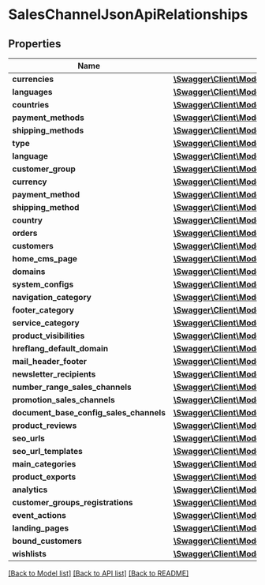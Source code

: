 # SalesChannelJsonApiRelationships

## Properties
Name | Type | Description | Notes
------------ | ------------- | ------------- | -------------
**currencies** | [**\Swagger\Client\Model\SalesChannelJsonApiRelationshipsCurrencies**](SalesChannelJsonApiRelationshipsCurrencies.md) |  | [optional] 
**languages** | [**\Swagger\Client\Model\SalesChannelJsonApiRelationshipsLanguages**](SalesChannelJsonApiRelationshipsLanguages.md) |  | [optional] 
**countries** | [**\Swagger\Client\Model\SalesChannelJsonApiRelationshipsCountries**](SalesChannelJsonApiRelationshipsCountries.md) |  | [optional] 
**payment_methods** | [**\Swagger\Client\Model\SalesChannelJsonApiRelationshipsPaymentMethods**](SalesChannelJsonApiRelationshipsPaymentMethods.md) |  | [optional] 
**shipping_methods** | [**\Swagger\Client\Model\SalesChannelJsonApiRelationshipsShippingMethods**](SalesChannelJsonApiRelationshipsShippingMethods.md) |  | [optional] 
**type** | [**\Swagger\Client\Model\SalesChannelJsonApiRelationshipsType**](SalesChannelJsonApiRelationshipsType.md) |  | [optional] 
**language** | [**\Swagger\Client\Model\SalesChannelJsonApiRelationshipsLanguage**](SalesChannelJsonApiRelationshipsLanguage.md) |  | [optional] 
**customer_group** | [**\Swagger\Client\Model\SalesChannelJsonApiRelationshipsCustomerGroup**](SalesChannelJsonApiRelationshipsCustomerGroup.md) |  | [optional] 
**currency** | [**\Swagger\Client\Model\SalesChannelJsonApiRelationshipsCurrency**](SalesChannelJsonApiRelationshipsCurrency.md) |  | [optional] 
**payment_method** | [**\Swagger\Client\Model\SalesChannelJsonApiRelationshipsPaymentMethod**](SalesChannelJsonApiRelationshipsPaymentMethod.md) |  | [optional] 
**shipping_method** | [**\Swagger\Client\Model\SalesChannelJsonApiRelationshipsShippingMethod**](SalesChannelJsonApiRelationshipsShippingMethod.md) |  | [optional] 
**country** | [**\Swagger\Client\Model\SalesChannelJsonApiRelationshipsCountry**](SalesChannelJsonApiRelationshipsCountry.md) |  | [optional] 
**orders** | [**\Swagger\Client\Model\SalesChannelJsonApiRelationshipsOrders**](SalesChannelJsonApiRelationshipsOrders.md) |  | [optional] 
**customers** | [**\Swagger\Client\Model\SalesChannelJsonApiRelationshipsCustomers**](SalesChannelJsonApiRelationshipsCustomers.md) |  | [optional] 
**home_cms_page** | [**\Swagger\Client\Model\SalesChannelJsonApiRelationshipsHomeCmsPage**](SalesChannelJsonApiRelationshipsHomeCmsPage.md) |  | [optional] 
**domains** | [**\Swagger\Client\Model\SalesChannelJsonApiRelationshipsDomains**](SalesChannelJsonApiRelationshipsDomains.md) |  | [optional] 
**system_configs** | [**\Swagger\Client\Model\SalesChannelJsonApiRelationshipsSystemConfigs**](SalesChannelJsonApiRelationshipsSystemConfigs.md) |  | [optional] 
**navigation_category** | [**\Swagger\Client\Model\SalesChannelJsonApiRelationshipsNavigationCategory**](SalesChannelJsonApiRelationshipsNavigationCategory.md) |  | [optional] 
**footer_category** | [**\Swagger\Client\Model\SalesChannelJsonApiRelationshipsFooterCategory**](SalesChannelJsonApiRelationshipsFooterCategory.md) |  | [optional] 
**service_category** | [**\Swagger\Client\Model\SalesChannelJsonApiRelationshipsServiceCategory**](SalesChannelJsonApiRelationshipsServiceCategory.md) |  | [optional] 
**product_visibilities** | [**\Swagger\Client\Model\SalesChannelJsonApiRelationshipsProductVisibilities**](SalesChannelJsonApiRelationshipsProductVisibilities.md) |  | [optional] 
**hreflang_default_domain** | [**\Swagger\Client\Model\SalesChannelJsonApiRelationshipsHreflangDefaultDomain**](SalesChannelJsonApiRelationshipsHreflangDefaultDomain.md) |  | [optional] 
**mail_header_footer** | [**\Swagger\Client\Model\SalesChannelJsonApiRelationshipsMailHeaderFooter**](SalesChannelJsonApiRelationshipsMailHeaderFooter.md) |  | [optional] 
**newsletter_recipients** | [**\Swagger\Client\Model\SalesChannelJsonApiRelationshipsNewsletterRecipients**](SalesChannelJsonApiRelationshipsNewsletterRecipients.md) |  | [optional] 
**number_range_sales_channels** | [**\Swagger\Client\Model\SalesChannelJsonApiRelationshipsNumberRangeSalesChannels**](SalesChannelJsonApiRelationshipsNumberRangeSalesChannels.md) |  | [optional] 
**promotion_sales_channels** | [**\Swagger\Client\Model\SalesChannelJsonApiRelationshipsPromotionSalesChannels**](SalesChannelJsonApiRelationshipsPromotionSalesChannels.md) |  | [optional] 
**document_base_config_sales_channels** | [**\Swagger\Client\Model\SalesChannelJsonApiRelationshipsDocumentBaseConfigSalesChannels**](SalesChannelJsonApiRelationshipsDocumentBaseConfigSalesChannels.md) |  | [optional] 
**product_reviews** | [**\Swagger\Client\Model\SalesChannelJsonApiRelationshipsProductReviews**](SalesChannelJsonApiRelationshipsProductReviews.md) |  | [optional] 
**seo_urls** | [**\Swagger\Client\Model\SalesChannelJsonApiRelationshipsSeoUrls**](SalesChannelJsonApiRelationshipsSeoUrls.md) |  | [optional] 
**seo_url_templates** | [**\Swagger\Client\Model\SalesChannelJsonApiRelationshipsSeoUrlTemplates**](SalesChannelJsonApiRelationshipsSeoUrlTemplates.md) |  | [optional] 
**main_categories** | [**\Swagger\Client\Model\SalesChannelJsonApiRelationshipsMainCategories**](SalesChannelJsonApiRelationshipsMainCategories.md) |  | [optional] 
**product_exports** | [**\Swagger\Client\Model\SalesChannelJsonApiRelationshipsProductExports**](SalesChannelJsonApiRelationshipsProductExports.md) |  | [optional] 
**analytics** | [**\Swagger\Client\Model\SalesChannelJsonApiRelationshipsAnalytics**](SalesChannelJsonApiRelationshipsAnalytics.md) |  | [optional] 
**customer_groups_registrations** | [**\Swagger\Client\Model\SalesChannelJsonApiRelationshipsCustomerGroupsRegistrations**](SalesChannelJsonApiRelationshipsCustomerGroupsRegistrations.md) |  | [optional] 
**event_actions** | [**\Swagger\Client\Model\SalesChannelJsonApiRelationshipsEventActions**](SalesChannelJsonApiRelationshipsEventActions.md) |  | [optional] 
**landing_pages** | [**\Swagger\Client\Model\SalesChannelJsonApiRelationshipsLandingPages**](SalesChannelJsonApiRelationshipsLandingPages.md) |  | [optional] 
**bound_customers** | [**\Swagger\Client\Model\SalesChannelJsonApiRelationshipsBoundCustomers**](SalesChannelJsonApiRelationshipsBoundCustomers.md) |  | [optional] 
**wishlists** | [**\Swagger\Client\Model\SalesChannelJsonApiRelationshipsWishlists**](SalesChannelJsonApiRelationshipsWishlists.md) |  | [optional] 

[[Back to Model list]](../../README.md#documentation-for-models) [[Back to API list]](../../README.md#documentation-for-api-endpoints) [[Back to README]](../../README.md)

